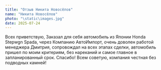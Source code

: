 ```yaml
---
title: "Отзыв Никита Новосёлов"
name: "Никита Новосёлов"
photo: "\static\images.jpg"
date: 2025-07-24
---
```

Всех приветствую,
Заказал для себя автомобиль из Японии Honda Stepwgn Spada, через Компанию АвтоИмпорт, очень доволен работой менеджера Дмитрия, сопровождал на всех этапах сделки, автомобиль пришел по моим критериям, без нареканий и самое главное в запланированный срок.
Спасибо! Всем советую, компания честная без подводных камней!